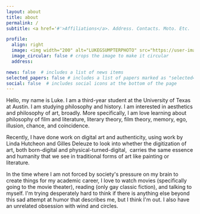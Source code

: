```yaml
---
layout: about
title: about
permalink: /
subtitle: <a href='#'>Affiliations</a>. Address. Contacts. Moto. Etc.

profile:
  align: right
  image: <img width="200" alt="LUKEGSUMPTERPHOTO" src="https://user-images.githubusercontent.com/122332459/230002304-4f9228e8-9370-4e1d-b870-b52c06792859.png">
  image_circular: false # crops the image to make it circular
  address: 

news: false  # includes a list of news items
selected_papers: false # includes a list of papers marked as "selected={true}"
social: false  # includes social icons at the bottom of the page
---
```


Hello, my name is Luke. I am a third-year student at the University of Texas at Austin. I am studying philosophy and history. I am interested in aesthetics and philosophy of art, broadly. More specifically, I am love learning about philosophy of film and literature, literary theory, film theory, memory, ego, illusion, chance, and coincidence.

Recently, I have done work on digital art and authenticity, using work by Linda Hutcheon and Gilles Deleuze to look into whether the digitization of art, both born-digital and physical-turned-digital,  carries the same essence and humanity that we see in traditional forms of art like painting or literature.

In the time where I am not forced by society's pressure on my brain to create things for my academic career, I love to watch movies (specifically going to the movie theater), reading (only gay classic fiction), and talking to myself. I'm trying desperately hard to think if there is anything else beyond this sad attempt at humor that describes me, but I think I'm out. I also have an unrelated obsession with wind and circles.
